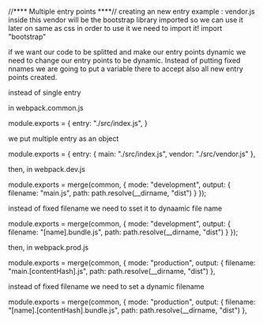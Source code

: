 //**** Multiple entry points ****//
creating an new entry example : vendor.js inside this vendor will be the bootstrap library imported so we can use it later on same as css in order to use it we need to import it!
import "bootstrap"

if we want our code to be splitted and make our entry points dynamic
we need to change our entry points to be dynamic. Instead of putting fixed nnames we are going to put a variable there to accept also all new entry points created.

instead of single entry 

in webpack.common.js

module.exports = {
  entry: "./src/index.js",
}

we put multiple entry as an object

module.exports = {
  entry: {
    main: "./src/index.js",
    vendor: "./src/vendor.js"
  },

then, in webpack.dev.js

module.exports = merge(common, {
  mode: "development",
  output: {
    filename: "main.js",
    path: path.resolve(__dirname, "dist")
  }
});

instead of fixed filename we need to sset it to dynaamic file name

module.exports = merge(common, {
  mode: "development",
  output: {
    filename: "[name].bundle.js",
    path: path.resolve(__dirname, "dist")
  }
});

then, in webpack.prod.js 


module.exports = merge(common, {
  mode: "production",
  output: {
    filename: "main.[contentHash].js",
    path: path.resolve(__dirname, "dist")
  },

instead of fixed filename we need to set a dynamic filename

  module.exports = merge(common, {
  mode: "production",
  output: {
    filename: "[name].[contentHash].bundle.js",
    path: path.resolve(__dirname, "dist")
  },